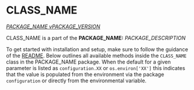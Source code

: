 # CLASS_NAME

[_PACKAGE_NAME vPACKAGE_VERSION_](URL_RELEASE)

CLASS_NAME is a part of the **PACKAGE_NAME:** _PACKAGE_DESCRIPTION_

To get started with installation and setup, make sure to follow the guidance of the [README](URL_GIT). Below outlines all available
methods inside the `CLASS_NAME` class in the PACKAGE_NAME package. When the default for a given parameter is listed as `configuration.XX` or `os.environ['XX']` this indicates that the value is populated from the environment via the package `configuration` or directly from the environmental variable.
